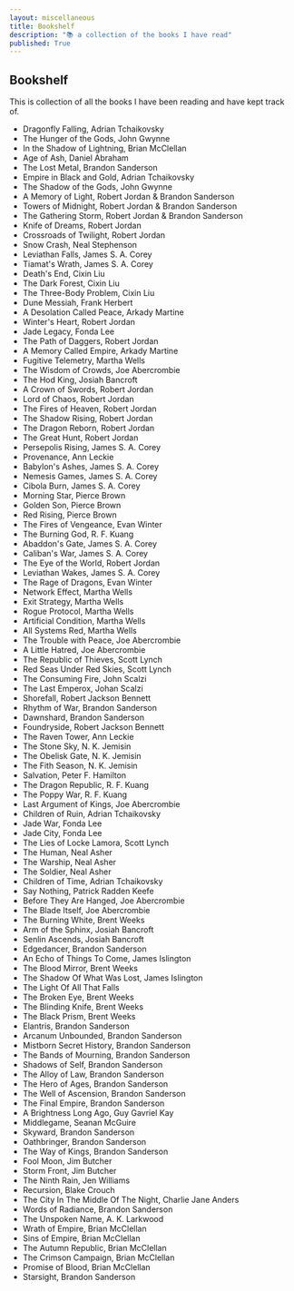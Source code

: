 ```yaml
---
layout: miscellaneous
title: Bookshelf
description: "📚 a collection of the books I have read"
published: True
---
```


## Bookshelf

This is collection of all the books I have been reading and have kept track of. 

- Dragonfly Falling, Adrian Tchaikovsky
- The Hunger of the Gods, John Gwynne
- In the Shadow of Lightning, Brian McClellan
- Age of Ash, Daniel Abraham
- The Lost Metal, Brandon Sanderson
- Empire in Black and Gold, Adrian Tchaikovsky
- The Shadow of the Gods, John Gwynne
- A Memory of Light, Robert Jordan & Brandon Sanderson
- Towers of Midnight, Robert Jordan & Brandon Sanderson
- The Gathering Storm, Robert Jordan & Brandon Sanderson
- Knife of Dreams, Robert Jordan
- Crossroads of Twilight, Robert Jordan
- Snow Crash, Neal Stephenson
- Leviathan Falls, James S. A. Corey
- Tiamat's Wrath, James S. A. Corey
- Death's End, Cixin Liu
- The Dark Forest, Cixin Liu
- The Three-Body Problem, Cixin Liu
- Dune Messiah, Frank Herbert
- A Desolation Called Peace, Arkady Martine
- Winter's Heart, Robert Jordan
- Jade Legacy, Fonda Lee
- The Path of Daggers, Robert Jordan
- A Memory Called Empire, Arkady Martine
- Fugitive Telemetry, Martha Wells
- The Wisdom of Crowds, Joe Abercrombie
- The Hod King, Josiah Bancroft
- A Crown of Swords, Robert Jordan
- Lord of Chaos, Robert Jordan
- The Fires of Heaven, Robert Jordan
- The Shadow Rising, Robert Jordan
- The Dragon Reborn, Robert Jordan
- The Great Hunt, Robert Jordan
- Persepolis Rising, James S. A. Corey
- Provenance, Ann Leckie
- Babylon's Ashes, James S. A. Corey
- Nemesis Games, James S. A. Corey
- Cibola Burn, James S. A. Corey
- Morning Star, Pierce Brown
- Golden Son, Pierce Brown
- Red Rising, Pierce Brown
- The Fires of Vengeance, Evan Winter
- The Burning God, R. F. Kuang
- Abaddon's Gate, James S. A. Corey
- Caliban's War, James S. A. Corey
- The Eye of the World, Robert Jordan
- Leviathan Wakes, James S. A. Corey
- The Rage of Dragons, Evan Winter
- Network Effect, Martha Wells
- Exit Strategy, Martha Wells
- Rogue Protocol, Martha Wells
- Artificial Condition, Martha Wells
- All Systems Red, Martha Wells
- The Trouble with Peace, Joe Abercrombie
- A Little Hatred, Joe Abercrombie
- The Republic of Thieves, Scott Lynch
- Red Seas Under Red Skies, Scott Lynch
- The Consuming Fire, John Scalzi
- The Last Emperox, Johan Scalzi
- Shorefall, Robert Jackson Bennett
- Rhythm of War, Brandon Sanderson
- Dawnshard, Brandon Sanderson
- Foundryside, Robert Jackson Bennett
- The Raven Tower, Ann Leckie
- The Stone Sky, N. K. Jemisin
- The Obelisk Gate, N. K. Jemisin
- The Fith Season, N. K. Jemisin
- Salvation, Peter F. Hamilton
- The Dragon Republic, R. F. Kuang
- The Poppy War, R. F. Kuang
- Last Argument of Kings, Joe Abercrombie
- Children of Ruin, Adrian Tchaikovsky
- Jade War, Fonda Lee
- Jade City, Fonda Lee
- The Lies of Locke Lamora, Scott Lynch
- The Human, Neal Asher
- The Warship, Neal Asher
- The Soldier, Neal Asher
- Children of Time, Adrian Tchaikovsky
- Say Nothing, Patrick Radden Keefe
- Before They Are Hanged, Joe Abercrombie
- The Blade Itself, Joe Abercrombie 
- The Burning White, Brent Weeks
- Arm of the Sphinx, Josiah Bancroft
- Senlin Ascends, Josiah Bancroft
- Edgedancer, Brandon Sanderson
- An Echo of Things To Come, James Islington
- The Blood Mirror, Brent Weeks
- The Shadow Of What Was Lost, James Islington
- The Light Of All That Falls
- The Broken Eye, Brent Weeks
- The Blinding Knife, Brent Weeks
- The Black Prism, Brent Weeks
- Elantris, Brandon Sanderson
- Arcanum Unbounded, Brandon Sanderson
- Mistborn Secret History, Brandon Sanderson
- The Bands of Mourning, Brandon Sanderson
- Shadows of Self, Brandon Sanderson
- The Alloy of Law, Brandon Sanderson
- The Hero of Ages, Brandon Sanderson
- The Well of Ascension, Brandon Sanderson
- The Final Empire, Brandon Sanderson
- A Brightness Long Ago, Guy Gavriel Kay
- Middlegame, Seanan McGuire
- Skyward, Brandon Sanderson
- Oathbringer, Brandon Sanderson
- The Way of Kings, Brandon Sanderson
- Fool Moon, Jim Butcher
- Storm Front, Jim Butcher
- The Ninth Rain, Jen Williams
- Recursion, Blake Crouch
- The City In The Middle Of The Night, Charlie Jane Anders
- Words of Radiance, Brandon Sanderson
- The Unspoken Name, A. K. Larkwood
- Wrath of Empire, Brian McClellan
- Sins of Empire, Brian McClellan
- The Autumn Republic, Brian McClellan
- The Crimson Campaign, Brian McClellan
- Promise of Blood, Brian McClellan
- Starsight, Brandon Sanderson
